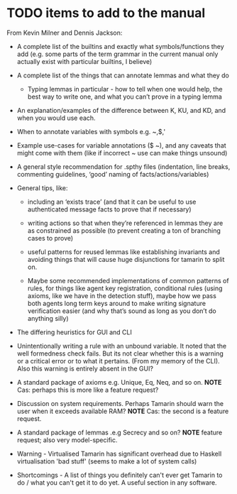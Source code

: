TODO items to add to the manual
===============================

From Kevin Milner and Dennis Jackson:

  * A complete list of the builtins and exactly what symbols/functions they
    add (e.g. some parts of the term grammar in the current manual only
    actually exist with particular builtins, I believe)

  * A complete list of the things that can annotate lemmas and what they do

      * Typing lemmas in particular - how to tell when one would help, the
        best way to write one, and what you can’t prove in a typing lemma

  * An explanation/examples of the difference between K, KU, and KD, and when
    you would use each.

  * When to annotate variables with symbols e.g. ~,$,'

  * Example use-cases for variable annotations ($ ~), and any caveats that
    might come with them (like if incorrect ~ use can make things unsound)

  * A general style recommendation for .spthy files (indentation, line breaks,
    commenting guidelines, ‘good’ naming of facts/actions/variables)

  * General tips, like:

      * including an ‘exists trace’ (and that it can be useful to use
        authenticated message facts to prove that if necessary)

      * writing actions so that when they’re referenced in lemmas they are as
	constrained as possible (to prevent creating a ton of branching cases
        to prove)

      * useful patterns for reused lemmas like establishing invariants and
	avoiding things that will cause huge disjunctions for tamarin to split
        on.

      * Maybe some recommended implementations of common patterns of rules,
	for things like agent key registration, conditional rules (using
	axioms, like we have in the detection stuff), maybe how we pass both
	agents long term keys around to make writing signature verification
        easier (and why that’s sound as long as you don’t do anything silly)

  * The differing heuristics for GUI and CLI 

  * Unintentionally writing a rule with an unbound variable. It noted that
    the well formedness check fails. But its not clear whether this is a
    warning or a critical error or to what it pertains. (From my memory of the
    CLI). Also this warning is entirely absent in the GUI? 

  * A standard package of axioms e.g. Unique, Eq, Neq, and so on. 
    **NOTE** Cas: perhaps this is more like a feature request?

  * Discussion on system requirements. Perhaps Tamarin should warn the user
    when it exceeds available RAM? 
    **NOTE** Cas: the second is a feature request.

  * A standard package of lemmas .e.g Secrecy and so on? 
    **NOTE** feature request; also very model-specific.

  * Warning - Virtualised Tamarin has significant overhead due to Haskell
    virtualisation 'bad stuff' (seems to make a lot of system calls)

  * Shortcomings - A list of things you definitely can't ever get Tamarin to
    do / what you can't get it to do yet. A useful section in any software.

